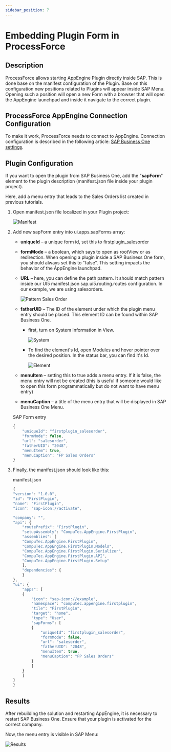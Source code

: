 ```yaml
---
sidebar_position: 7
---
```


# Embedding Plugin Form in ProcessForce

## Description

ProcessForce allows starting AppEngine Plugin directly inside SAP. This is done base on the manifest configuration of the Plugin. Base on this configuration new positions related to Plugins will appear inside SAP Menu. Opening such a position will open a new Form with a browser that will open the AppEngine launchpad and inside it navigate to the correct plugin.

## ProcessForce AppEngine Connection Configuration

To make it work, ProcessForce needs to connect to AppEngine. Connection configuration is described in the following article: [SAP Business One settings](../../../version-2.0/administrators-guide/configuration-and-administration/overview.md#sap-business-one-settings).

## Plugin Configuration

If you want to open the plugin from SAP Business One, add the "**sapForm**" element to the plugin description (manifest.json file inside your plugin project).

Here, add a menu entry that leads to the Sales Orders list created in previous tutorials.

1. Open manifest.json file localized in your Plugin project:

    ![Manifest](./media/embedding-plugin-form-in-processforce/manifest-json.webp)
2. Add new sapForm entry into ui.apps.sapForms array:

    - **uniqueId** – a unique form id, set this to firstplugin_salesorder
    - **formMode** – a boolean, which says to open as rootView or as redirection. When opening a plugin inside a SAP Business One form, you should always set this to "false". This setting impacts the behavior of the AppEngine launchpad.
    - **URL** – here, you can define the path pattern. It should match pattern inside our UI5 manifest.json sap.ui5.routing.routes configuration. In our example, we are using salesorders.

        ![Pattern Sales Order](./media/embedding-plugin-form-in-processforce/patern-salesorder.webp)
    - **fatherUID** – The ID of the element under which the plugin menu entry should be placed. This element ID can be found within SAP Business One.

        - first, turn on System Information in View.

            ![System](./media/embedding-plugin-form-in-processforce/system-information.webp)
        - To find the element's Id, open Modules and hover pointer over the desired position. In the status bar, you can find it's Id.

            ![Element](./media/embedding-plugin-form-in-processforce/element-id.webp)
    - **menuItem** – setting this to true adds a menu entry. If it is false, the menu entry will not be created (this is useful if someone would like to open this form programmatically but do not want to have menu entry)
    - **menuCaption** – a title of the menu entry that will be displayed in SAP Business One Menu.

    SAP Form entry

    ```js
    {
        "uniqueId": "firstplugin_salesorder",
        "formMode": false,
        "url": "salesorder",
        "fatherUID": "2048",
        "menuItem": true,
        "menuCaption": "FP Sales Orders"
    }
    ```

3. Finally, the manifest.json should look like this:

    manifest.json

    ```js
    {
    "version": "1.0.0",
    "id": "FirstPlugin",
    "name": "FirstPlugin",
    "icon": "sap-icon://activate",

    "company": "",
    "api": {
        "routePrefix": "FirstPlugin",
        "setupAssembly": "CompuTec.AppEngine.FirstPlugin",
        "assemblies": [
        "CompuTec.AppEngine.FirstPlugin",
        "CompuTec.AppEngine.FirstPlugin.Models",
        "CompuTec.AppEngine.FirstPlugin.Serializer",
        "CompuTec.AppEngine.FirstPlugin.API",
        "CompuTec.AppEngine.FirstPlugin.Setup"
        ],
        "dependencies": {
        }
    },
    "ui": {
        "apps": [
        {
            "icon": "sap-icon://example",
            "namespace": "computec.appengine.firstplugin",
            "tile": "FirstPlugin",
            "target": "home",
            "type": "User",
            "sapForms": [
            {
                "uniqueId": "firstplugin_salesorder",
                "formMode": false,
                "url": "salesorder",
                "fatherUID": "2048",
                "menuItem": true,
                "menuCaption": "FP Sales Orders"
            }
            ]
        }
        ]
    }
    }
    ```

## Results

After rebuilding the solution and restarting AppEngine, it is necessary to restart SAP Business One. Ensure that your plugin is activated for the correct company.

Now, the menu entry is visible in SAP Menu:

![Results](./media/embedding-plugin-form-in-processforce/results.webp)
